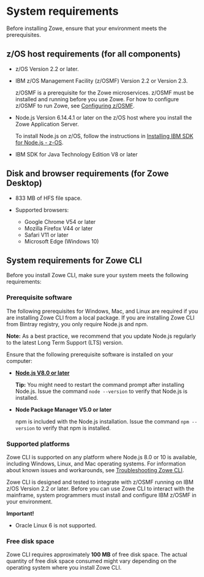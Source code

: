 # System requirements

Before installing Zowe, ensure that your environment meets the prerequisites.

## z/OS host requirements (for all components)

- z/OS Version 2.2 or later.
- IBM z/OS Management Facility (z/OSMF) Version 2.2 or Version 2.3.

  z/OSMF is a prerequisite for the Zowe microservices. z/OSMF must be installed and running before you use Zowe. For how to configure z/OSMF to run Zowe, see [Configuring z/OSMF](systemrequirements-zosmf.md). 

- Node.js Version 6.14.4.1 or later on the z/OS host where you install the Zowe Application Server. 

   To install Node.js on z/OS, follow the instructions in [Installing IBM SDK for Node.js - z-OS](install-nodejs-zos.md).

- IBM SDK for Java Technology Edition V8 or later

## Disk and browser requirements (for Zowe Desktop)

- 833 MB of HFS file space.

- Supported browsers:
    -   Google Chrome V54 or later
    -   Mozilla Firefox V44 or later
    -   Safari V11 or later
    -   Microsoft Edge (Windows 10)

## System requirements for Zowe CLI

Before you install Zowe CLI, make sure your system meets the following requirements:

### Prerequisite software

The following prerequisites for Windows, Mac, and Linux are required if you are installing Zowe CLI from a local package. If you are installing Zowe CLI from Bintray registry, you only require Node.js and npm.

**Note:** As a best practice, we recommend that you update Node.js regularly to the latest Long Term Support (LTS) version.

Ensure that the following prerequisite software is installed on your computer:

- [**Node.js V8.0 or later**](https://nodejs.org/en/download/)

    **Tip:** You might need to restart the command prompt after installing Node.js. Issue the command `node --version` to verify that Node.js is installed.

- **Node Package Manager V5.0 or later**

    npm is included with the Node.js installation. Issue the command `npm --version` to verify that npm is installed.

### Supported platforms

Zowe CLI is supported on any platform where Node.js 8.0 or 10 is available, including Windows, Linux, and Mac operating systems. For information about known issues and workarounds, see [Troubleshooting Zowe CLI](../troubleshoot/troubleshoot-cli.md).

Zowe CLI is designed and tested to integrate with z/OSMF running on IBM z/OS Version 2.2 or later. Before you can use Zowe CLI to interact with the mainframe, system programmers must install and configure IBM z/OSMF in your environment.

**Important!**

- Oracle Linux 6 is not supported.

### Free disk space

Zowe CLI requires approximately **100 MB** of free disk space. The actual quantity of free disk space consumed might vary depending on the operating system where you install Zowe CLI.
